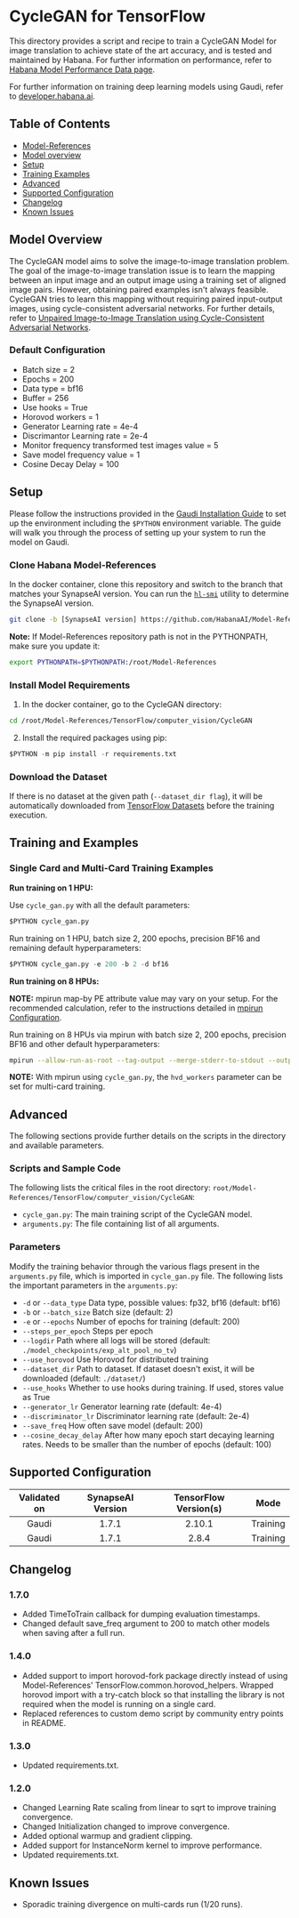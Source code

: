 # CycleGAN for TensorFlow

This directory provides a script and recipe to train a CycleGAN Model for image translation to achieve state of the art accuracy, and is tested and maintained by Habana.
For further information on performance, refer to [Habana Model Performance Data page](https://developer.habana.ai/resources/habana-training-models/#performance).

For further information on training deep learning models using Gaudi, refer to [developer.habana.ai](https://developer.habana.ai/resources/).

## Table of Contents

* [Model-References](../../../README.md)
* [Model overview](#model-overview)
* [Setup](#setup)
* [Training Examples](#training-examples)
* [Advanced](#advanced)
* [Supported Configuration](#supported-configuration)
* [Changelog](#changelog)
* [Known Issues](#known-issues)

## Model Overview

The CycleGAN model aims to solve the image-to-image translation problem. The goal of the image-to-image translation issue is to learn the mapping between an input image and an output image using a training set of aligned image pairs. However, obtaining paired examples isn't always feasible. CycleGAN tries to learn this mapping without requiring paired input-output images, using cycle-consistent adversarial networks. For further details, refer to [Unpaired Image-to-Image Translation using Cycle-Consistent Adversarial Networks](https://arxiv.org/pdf/1703.10593.pdf).

### Default Configuration

- Batch size = 2
- Epochs = 200
- Data type = bf16
- Buffer = 256
- Use hooks = True
- Horovod workers = 1
- Generator Learning rate = 4e-4
- Discrimantor  Learning rate = 2e-4
- Monitor frequency transformed test images value = 5
- Save model frequency value = 1
- Cosine Decay Delay = 100

## Setup

Please follow the instructions provided in the [Gaudi Installation Guide](https://docs.habana.ai/en/latest/Installation_Guide/GAUDI_Installation_Guide.html) to set up the
environment including the `$PYTHON` environment variable.
The guide will walk you through the process of setting up your system to run the model on Gaudi.

### Clone Habana Model-References

In the docker container, clone this repository and switch to the branch that matches your SynapseAI version. You can run the [`hl-smi`](https://docs.habana.ai/en/latest/Management_and_Monitoring/System_Management_Tools_Guide/System_Management_Tools.html#hl-smi-utility-options) utility to determine the SynapseAI version.

```bash
git clone -b [SynapseAI version] https://github.com/HabanaAI/Model-References /root/Model-References
```

**Note:** If Model-References repository path is not in the PYTHONPATH, make sure you update it:
```bash
export PYTHONPATH=$PYTHONPATH:/root/Model-References
```

### Install Model Requirements

1. In the docker container, go to the CycleGAN directory:

```bash
cd /root/Model-References/TensorFlow/computer_vision/CycleGAN
```
2. Install the required packages using pip:

```python
$PYTHON -m pip install -r requirements.txt
```

### Download the Dataset

If there is no dataset at the given path (`--dataset_dir flag`), it will be automatically downloaded from [TensorFlow Datasets](https://www.tensorflow.org/datasets/catalog/cycle_gan#cycle_ganhorse2zebra) before the training execution.

## Training and Examples

### Single Card and Multi-Card Training Examples

**Run training on 1 HPU:**

Use `cycle_gan.py` with all the default parameters:

```python
$PYTHON cycle_gan.py
```

Run training on 1 HPU, batch size 2, 200 epochs, precision BF16 and remaining default hyperparameters:

```python
$PYTHON cycle_gan.py -e 200 -b 2 -d bf16
```

**Run training on 8 HPUs:**

**NOTE:** mpirun map-by PE attribute value may vary on your setup. For the recommended calculation, refer to the instructions detailed in [mpirun Configuration](https://docs.habana.ai/en/latest/TensorFlow/Tensorflow_Scaling_Guide/Horovod_Scaling/index.html#mpirun-configuration).

Run training on 8 HPUs via mpirun with batch size 2, 200 epochs, precision BF16 and other default hyperparameters:

```bash
mpirun --allow-run-as-root --tag-output --merge-stderr-to-stdout --output-filename /tmp/cycle_gan -np 8 $PYTHON cycle_gan.py --use_horovod --hvd_workers 8 -e 200 -b 2 -d bf16
```
**NOTE:** With mpirun using `cycle_gan.py`, the `hvd_workers` parameter can be set for multi-card training.

## Advanced

The following sections provide further details on the scripts in the directory and available parameters.

### Scripts and Sample Code

The following lists the critical files in the root directory: `root/Model-References/TensorFlow/computer_vision/CycleGAN`:

* `cycle_gan.py`: The main training script of the CycleGAN model.
* `arguments.py`: The file containing list of all arguments.

### Parameters

Modify the training behavior through the various flags present in the `arguments.py` file, which is imported in `cycle_gan.py` file. The following lists the important parameters in the
`arguments.py`:

-  `-d` or `--data_type`                             Data type, possible values: fp32, bf16 (default: bf16)
-  `-b` or `--batch_size`                            Batch size (default: 2)
-  `-e` or `--epochs`                                Number of epochs for training (default: 200)
-  `--steps_per_epoch`                               Steps per epoch
-  `--logdir`                                        Path where all logs will be stored (default: `./model_checkpoints/exp_alt_pool_no_tv`)
-  `--use_horovod`                                   Use Horovod for distributed training
-  `--dataset_dir`                                   Path to dataset. If dataset doesn't exist, it will be downloaded (default: `./dataset/`)
-  `--use_hooks`                                     Whether to use hooks during training. If used, stores value as True
-  `--generator_lr`                                  Generator learning rate (default: 4e-4)
-  `--discriminator_lr`                              Discriminator learning rate (default: 2e-4)
-  `--save_freq`                                     How often save model (default: 200)
-  `--cosine_decay_delay`                            After how many epoch start decaying learning rates. Needs to be smaller than the number of epochs (default: 100)

## Supported Configuration

| Validated on | SynapseAI Version | TensorFlow Version(s)  | Mode |
|:------:|:-----------------:|:-----:|:--------------:|
| Gaudi  | 1.7.1             | 2.10.1 | Training |
| Gaudi  | 1.7.1             | 2.8.4 | Training |

## Changelog

### 1.7.0

* Added TimeToTrain callback for dumping evaluation timestamps.
* Changed default save_freq argument to 200 to match other models when saving after a full run.

### 1.4.0

* Added support to import horovod-fork package directly instead of using Model-References' TensorFlow.common.horovod_helpers. Wrapped horovod import with a try-catch block so that installing the library is not required when the model is running on a single card.
* Replaced references to custom demo script by community entry points in README.

### 1.3.0

* Updated requirements.txt.

### 1.2.0

* Changed Learning Rate scaling from linear to sqrt to improve training convergence.
* Changed Initialization changed to improve convergence.
* Added optional warmup and gradient clipping.
* Added support for InstanceNorm kernel to improve performance.
* Updated requirements.txt.

## Known Issues

* Sporadic training divergence on multi-cards run (1/20 runs).
